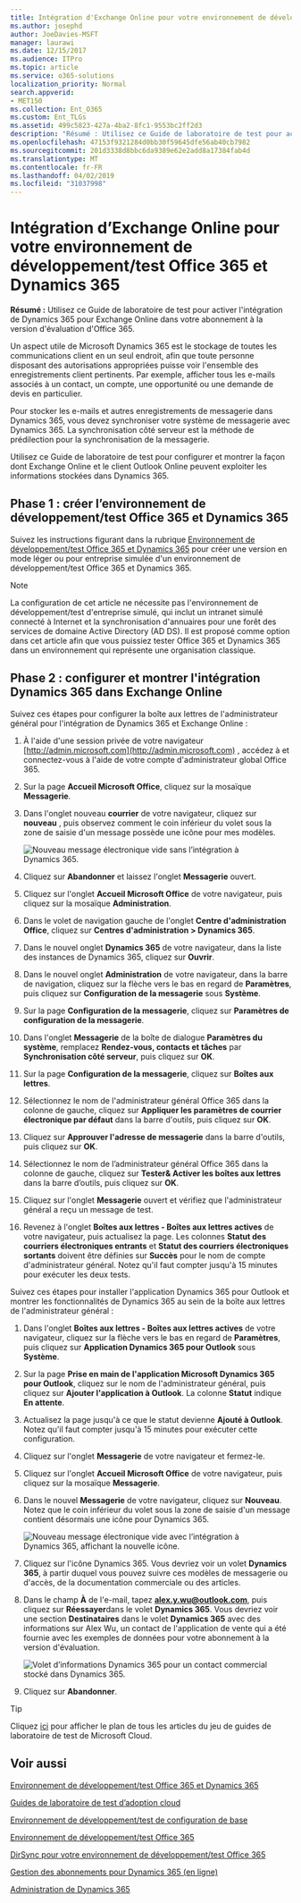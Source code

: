 ```yaml
---
title: Intégration d'Exchange Online pour votre environnement de développement/test Office 365 et Dynamics 365
ms.author: josephd
author: JoeDavies-MSFT
manager: laurawi
ms.date: 12/15/2017
ms.audience: ITPro
ms.topic: article
ms.service: o365-solutions
localization_priority: Normal
search.appverid:
- MET150
ms.collection: Ent_O365
ms.custom: Ent_TLGs
ms.assetid: 499c5823-427a-4ba2-8fc1-9553bc2ff2d3
description: "Résumé : Utilisez ce Guide de laboratoire de test pour activer l'intégration de Dynamics 365 pour Exchange Online dans votre abonnement à la version d'évaluation d'Office 365."
ms.openlocfilehash: 47153f9321284d0bb30f59645dfe56ab40cb7982
ms.sourcegitcommit: 201d3338d8bbc6da9389e62e2add8a17384fab4d
ms.translationtype: MT
ms.contentlocale: fr-FR
ms.lasthandoff: 04/02/2019
ms.locfileid: "31037998"
---
```

# <a name="exchange-online-integration-for-your-office-365-and-dynamics-365-devtest-environment"></a>Intégration d’Exchange Online pour votre environnement de développement/test Office 365 et Dynamics 365

 **Résumé :** Utilisez ce Guide de laboratoire de test pour activer l'intégration de Dynamics 365 pour Exchange Online dans votre abonnement à la version d'évaluation d'Office 365.
  
Un aspect utile de Microsoft Dynamics 365 est le stockage de toutes les communications client en un seul endroit, afin que toute personne disposant des autorisations appropriées puisse voir l'ensemble des enregistrements client pertinents. Par exemple, afficher tous les e-mails associés à un contact, un compte, une opportunité ou une demande de devis en particulier.
  
Pour stocker les e-mails et autres enregistrements de messagerie dans Dynamics 365, vous devez synchroniser votre système de messagerie avec Dynamics 365. La synchronisation côté serveur est la méthode de prédilection pour la synchronisation de la messagerie.
  
Utilisez ce Guide de laboratoire de test pour configurer et montrer la façon dont Exchange Online et le client Outlook Online peuvent exploiter les informations stockées dans Dynamics 365. 
  
## <a name="phase-1-build-out-the-office-365-and-dynamics-365-devtest-environment"></a>Phase 1 : créer l’environnement de développement/test Office 365 et Dynamics 365

Suivez les instructions figurant dans la rubrique [Environnement de développement/test Office 365 et Dynamics 365](office-365-and-dynamics-365-dev-test-environment.md) pour créer une version en mode léger ou pour entreprise simulée d'un environnement de développement/test Office 365 et Dynamics 365.
  
> [!NOTE]
> La configuration de cet article ne nécessite pas l'environnement de développement/test d'entreprise simulé, qui inclut un intranet simulé connecté à Internet et la synchronisation d'annuaires pour une forêt des services de domaine Active Directory (AD DS). Il est proposé comme option dans cet article afin que vous puissiez tester Office 365 et Dynamics 365 dans un environnement qui représente une organisation classique. 
  
## <a name="phase-2-configure-and-demonstrate-dynamics-365-integration-in-exchange-online"></a>Phase 2 : configurer et montrer l'intégration Dynamics 365 dans Exchange Online

Suivez ces étapes pour configurer la boîte aux lettres de l'administrateur général pour l'intégration de Dynamics 365 et Exchange Online :
  
1. À l'aide d'une session privée de votre navigateur [http://admin.microsoft.com](http://admin.microsoft.com) , accédez à et connectez-vous à l'aide de votre compte d'administrateur global Office 365.
    
2. Sur la page **Accueil Microsoft Office**, cliquez sur la mosaïque **Messagerie**.
    
3. Dans l'onglet nouveau **courrier** de votre navigateur, cliquez sur **nouveau** , puis observez comment le coin inférieur du volet sous la zone de saisie d'un message possède une icône pour mes modèles.
    
     ![Nouveau message électronique vide sans l’intégration à Dynamics 365.](media/879b54fd-a68f-4581-9f89-d5050df6f4de.png)
  
4. Cliquez sur **Abandonner** et laissez l'onglet **Messagerie** ouvert.
    
5. Cliquez sur l'onglet **Accueil Microsoft Office** de votre navigateur, puis cliquez sur la mosaïque **Administration**.
    
6. Dans le volet de navigation gauche de l'onglet **Centre d'administration Office**, cliquez sur **Centres d'administration > Dynamics 365**.
    
7. Dans le nouvel onglet **Dynamics 365** de votre navigateur, dans la liste des instances de Dynamics 365, cliquez sur **Ouvrir**.
    
8. Dans le nouvel onglet **Administration** de votre navigateur, dans la barre de navigation, cliquez sur la flèche vers le bas en regard de **Paramètres**, puis cliquez sur **Configuration de la messagerie** sous **Système**.
    
9.  Sur la page **Configuration de la messagerie**, cliquez sur **Paramètres de configuration de la messagerie**.
    
10. Dans l'onglet **Messagerie** de la boîte de dialogue **Paramètres du système**, remplacez **Rendez-vous, contacts et tâches** par **Synchronisation côté serveur**, puis cliquez sur **OK**.
    
11. Sur la page **Configuration de la messagerie**, cliquez sur **Boîtes aux lettres**.
    
12. Sélectionnez le nom de l'administrateur général Office 365 dans la colonne de gauche, cliquez sur **Appliquer les paramètres de courrier électronique par défaut** dans la barre d'outils, puis cliquez sur **OK**.
    
13. Cliquez sur **Approuver l'adresse de messagerie** dans la barre d'outils, puis cliquez sur **OK**.
    
14. Sélectionnez le nom de l’administrateur général Office 365 dans la colonne de gauche, cliquez sur **Tester&amp; Activer les boîtes aux lettres** dans la barre d’outils, puis cliquez sur **OK**.
    
15. Cliquez sur l'onglet **Messagerie** ouvert et vérifiez que l'administrateur général a reçu un message de test.
    
16. Revenez à l'onglet **Boîtes aux lettres - Boîtes aux lettres actives** de votre navigateur, puis actualisez la page. Les colonnes **Statut des courriers électroniques entrants** et **Statut des courriers électroniques sortants** doivent être définies sur **Succès** pour le nom de compte d'administrateur général. Notez qu'il faut compter jusqu'à 15 minutes pour exécuter les deux tests.
    
Suivez ces étapes pour installer l'application Dynamics 365 pour Outlook et montrer les fonctionnalités de Dynamics 365 au sein de la boîte aux lettres de l'administrateur général :
  
1. Dans l'onglet **Boîtes aux lettres - Boîtes aux lettres actives** de votre navigateur, cliquez sur la flèche vers le bas en regard de **Paramètres**, puis cliquez sur **Application Dynamics 365 pour Outlook** sous **Système**.
    
2. Sur la page **Prise en main de l'application Microsoft Dynamics 365 pour Outlook**, cliquez sur le nom de l'administrateur général, puis cliquez sur **Ajouter l'application à Outlook**. La colonne **Statut** indique **En attente**.
    
3. Actualisez la page jusqu'à ce que le statut devienne **Ajouté à Outlook**. Notez qu'il faut compter jusqu'à 15 minutes pour exécuter cette configuration.
    
4. Cliquez sur l'onglet **Messagerie** de votre navigateur et fermez-le.
    
5. Cliquez sur l'onglet **Accueil Microsoft Office** de votre navigateur, puis cliquez sur la mosaïque **Messagerie**.
    
6. Dans le nouvel **Messagerie** de votre navigateur, cliquez sur **Nouveau**. Notez que le coin inférieur du volet sous la zone de saisie d'un message contient désormais une icône pour Dynamics 365.
    
     ![Nouveau message électronique vide avec l’intégration à Dynamics 365, affichant la nouvelle icône.](media/ecb822e1-45fe-4481-99a1-294317d1d2de.png)
  
7. Cliquez sur l'icône Dynamics 365. Vous devriez voir un volet **Dynamics 365**, à partir duquel vous pouvez suivre ces modèles de messagerie ou d'accès, de la documentation commerciale ou des articles.
    
8. Dans le champ **À** de l'e-mail, tapez **alex.y.wu@outlook.com**, puis cliquez sur **Réessayer**dans le volet **Dynamics 365**. Vous devriez voir une section **Destinataires** dans le volet **Dynamics 365** avec des informations sur Alex Wu, un contact de l'application de vente qui a été fournie avec les exemples de données pour votre abonnement à la version d'évaluation.
    
     ![Volet d’informations Dynamics 365 pour un contact commercial stocké dans Dynamics 365.](media/a010fa5f-3f1b-47d4-ab5e-d00d85a24a3f.png)
  
9. Cliquez sur **Abandonner**.

> [!TIP]
> Cliquez [ici](http://aka.ms/catlgstack) pour afficher le plan de tous les articles du jeu de guides de laboratoire de test de Microsoft Cloud.
    
## <a name="see-also"></a>Voir aussi

[Environnement de développement/test Office 365 et Dynamics 365](office-365-and-dynamics-365-dev-test-environment.md)
  
[Guides de laboratoire de test d’adoption cloud](cloud-adoption-test-lab-guides-tlgs.md)
  
[Environnement de développement/test de configuration de base](base-configuration-dev-test-environment.md)
  
[Environnement de développement/test Office 365](office-365-dev-test-environment.md)
  
[DirSync pour votre environnement de développement/test Office 365](dirsync-for-your-office-365-dev-test-environment.md)

[Gestion des abonnements pour Dynamics 365 (en ligne)](https://technet.microsoft.com/library/jj679903.aspx)
  
[Administration de Dynamics 365](https://technet.microsoft.com/library/dn531101.aspx)


